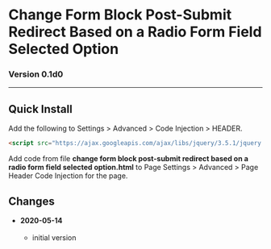 # Change Form Block Post-Submit Redirect Based on a Radio Form Field Selected Option

### Version 0.1d0

---

## Quick Install

Add the following to Settings > Advanced > Code Injection > HEADER.

```html
<script src="https://ajax.googleapis.com/ajax/libs/jquery/3.5.1/jquery.min.js"></script>
```

Add code from file **change form block post-submit redirect based on a radio
form field selected option.html** to Page Settings > Advanced >
Page Header Code Injection for the page.

## Changes

<!-- * **2021-06-12**
<br><br>
  * added a choice of paragraph styles
  * use twcsl
  * bumped version to 0.2d0
  <br><br -->
* **2020-05-14**
<br><br>
  * initial version
